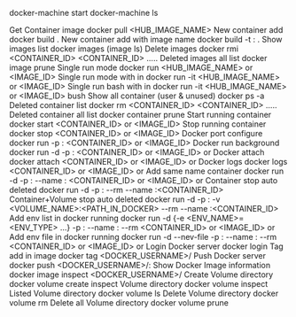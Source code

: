 docker-machine start
docker-machine ls

Get Container image                                              docker pull <HUB_IMAGE_NAME>
New container add                                                docker build .
New container add with image name                                docker build -t <REPOSITORY>:<TAGNAME> .
Show images list                                                 docker images (image ls)
Delete images                                                    docker rmi <CONTAINER_ID> <CONTAINER_ID> .....
Deleted images all list                                          docker image prune
Single run mode                                                  docker run <HUB_IMAGE_NAME> or <IMAGE_ID>
Single run mode with in                                          docker run -it <HUB_IMAGE_NAME> or <IMAGE_ID>
Single run bash with in                                          docker run -it <HUB_IMAGE_NAME> or <IMAGE_ID> bush
Show all container (user & unused)                               docker ps -a
Deleted container list                                           docker rm <CONTAINER_ID> <CONTAINER_ID> .....
Deleted container all list                                       docker container prune
Start running container                                          docker start <CONTAINER_ID> or <IMAGE_ID>
Stop running container                                           docker stop <CONTAINER_ID> or <IMAGE_ID>
Docker port configure                                            docker run -p <OUT>:<IN> <CONTAINER_ID> or <IMAGE_ID>
Docker run background                                            docker run -d -p <OUT>:<IN> <CONTAINER_ID> or <IMAGE_ID> or <NAME>
Docker attach                                                    docker attach <CONTAINER_ID> or <IMAGE_ID> or <NAME>
Docker logs                                                      docker logs <CONTAINER_ID> or <IMAGE_ID> or <NAME>
Add same name container                                          docker run -d -p <OUT>:<IN> --name <REPOSITORY>:<TAGNAME> <CONTAINER_ID> or <IMAGE_ID> or <NAME>
Container stop auto deleted                                      docker run -d -p <OUT>:<IN> --rm  --name <REPOSITORY>:<TAGNAME><CONTAINER_ID>
Container+Volume stop auto deleted                               docker run -d -p <OUT>:<IN> -v <VOLUME_NAME>:<PATH_IN_DOCKER> --rm  --name <REPOSITORY>:<TAGNAME><CONTAINER_ID>
Add env list in docker running                                   docker run -d {-e <ENV_NAME>=<ENV_TYPE> ...} -p <OUT>:<IN> --name <REPOSITORY>:<TAGNAME> --rm <CONTAINER_ID> or <IMAGE_ID> or <NAME>
Add env file in docker running                                   docker run -d --nev-file <PATH> -p <OUT>:<IN> --name <REPOSITORY>:<TAGNAME> --rm <CONTAINER_ID> or <IMAGE_ID> or <NAME>
Login Docker server                                              docker login
Tag add in image                                                 docker tag <REPOSITORY> <DOCKER_USERNAME>/<REPOSITORY>
Push Docker server                                               docker push <DOCKER_USERNAME>/<REPOSITORY>:<VERSION>
Show Docker Image information                                    docker image inspect <DOCKER_USERNAME>/<REPOSITORY>
Create Volume directory                                          docker volume create
inspect Volume directory                                         docker volume inspect
Listed Volume directory                                          docker volume ls
Delete Volume directory                                          docker volume rm
Delete all Volume directory                                      docker volume prune